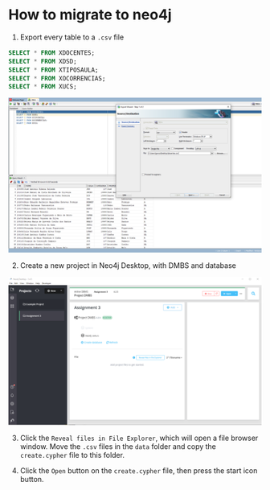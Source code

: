 # How to migrate to neo4j

1. Export every table to a `.csv` file

```sql
SELECT * FROM XDOCENTES;
SELECT * FROM XDSD;
SELECT * FROM XTIPOSAULA;
SELECT * FROM XOCORRENCIAS;
SELECT * FROM XUCS;
```

![](images/oracle-export-csv.png)

2. Create a new project in Neo4j Desktop, with DMBS and database

![](images/neo4j-project.png)

3. Click the `Reveal files in File Explorer`, which will open a file browser window. Move the `.csv` files in the `data` folder and copy the `create.cypher` file to this folder.

4. Click the `Open` button on the `create.cypher` file, then press the start icon button.